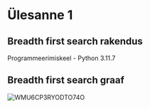 # Ülesanne 1 

## Breadth first search rakendus 

Programmeerimiskeel - Python 3.11.7

## Breadth first search graaf 

![WMU6CP3RYODTO74O](https://github.com/Papilegend/Algoritmid2023/assets/119224484/79edf92d-6b8c-4aaf-bd93-1918c77b8d22)
